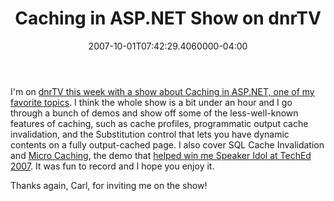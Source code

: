 ﻿---
title: Caching in ASP.NET Show on dnrTV
date: "2007-10-01T07:42:29.4060000-04:00"
description: I'm on [dnrTV this week with a show about Caching in ASP.NET, one
featuredImage: img/caching-in-asp-net-show-on-dnrtv-featured.png
---

[](http://www.dnrtv.com/default.aspx?showNum=85 "dnrtv")I'm on [dnrTV this week with a show about Caching in ASP.NET, one of my favorite topics](http://www.dnrtv.com/default.aspx?showNum=85). I think the whole show is a bit under an hour and I go through a bunch of demos and show off some of the less-well-known features of caching, such as cache profiles, programmatic output cache invalidation, and the Substitution control that lets you have dynamic contents on a fully output-cached page. I also cover SQL Cache Invalidation and [Micro Caching](http://aspalliance.com/251), the demo that [helped win me Speaker Idol at TechEd 2007](http://techedunplugged.spaces.live.com/Blog/cns!C7ECCC56AF3217A!275.entry). It was fun to record and I hope you enjoy it.

Thanks again, Carl, for inviting me on the show!

